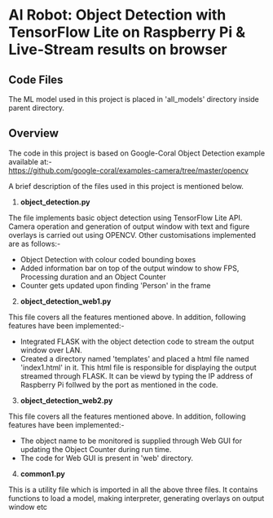 # AI Robot: Object Detection with TensorFlow Lite on Raspberry Pi & Live-Stream results on browser 

## Code Files
The ML model used in this project is placed in 'all_models' directory inside parent directory.


## Overview
The code in this project is based on Google-Coral Object Detection example available at:-<br>
https://github.com/google-coral/examples-camera/tree/master/opencv

A brief description of the files used in this project is mentioned below.

1. **object_detection.py**

 The file implements basic object detection using TensorFlow Lite API. Camera operation and generation of output window with text and figure overlays is carried out using OPENCV.
 Other customisations implemented are as follows:-
 - Object Detection with colour coded bounding boxes
 - Added information bar on top of the output window to show FPS, Processing duration and an Object Counter
 - Counter gets updated upon finding 'Person' in the frame

2. **object_detection_web1.py**

 This file covers all the features mentioned above. In addition, following features have been implemented:-
 - Integrated FLASK with the object detection code to stream the output window over LAN.
 - Created a directory named 'templates' and placed a html file named 'index1.html' in it. This html file is responsible for displaying the output streamed through FLASK. It can be viewd by typing the IP address of Raspberry Pi follwed by the port as mentioned in the code.

3. **object_detection_web2.py**

This file covers all the features mentioned above. In addition, following features have been implemented:-

 - The object name to be monitored is supplied through Web GUI for updating the Object Counter during run time. 
 - The code for Web GUI is present in 'web' directory.

4. **common1.py**

This is a utility file which is imported in all the above three files. It contains functions to load a model, making interpreter, generating overlays on output window etc

